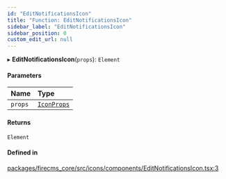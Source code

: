 ```yaml
---
id: "EditNotificationsIcon"
title: "Function: EditNotificationsIcon"
sidebar_label: "EditNotificationsIcon"
sidebar_position: 0
custom_edit_url: null
---
```


▸ **EditNotificationsIcon**(`props`): `Element`

#### Parameters

| Name | Type |
| :------ | :------ |
| `props` | [`IconProps`](../types/IconProps.md) |

#### Returns

`Element`

#### Defined in

[packages/firecms_core/src/icons/components/EditNotificationsIcon.tsx:3](https://github.com/FireCMSco/firecms/blob/d45f3739/packages/firecms_core/src/icons/components/EditNotificationsIcon.tsx#L3)
